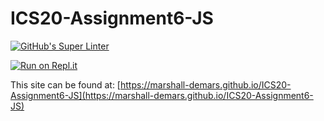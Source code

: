 # ICS20-Assignment6-JS

[![GitHub's Super Linter](https://github.com/marshall-demars/ICS20-Assignment6-JS/workflows/GitHub's%20Super%20Linter/badge.svg)](https://github.com/marshall-demars/ICS20-Assignment6-JS/actions)

[![Run on Repl.it](https://repl.it/badge/github/marshall-demars/ICS20-Assignment6-JS)](https://repl.it/github/marshall-demars/ICS20-Assignment6-JS)

This site can be found at: [https://marshall-demars.github.io/ICS20-Assignment6-JS](https://marshall-demars.github.io/ICS20-Assignment6-JS)
